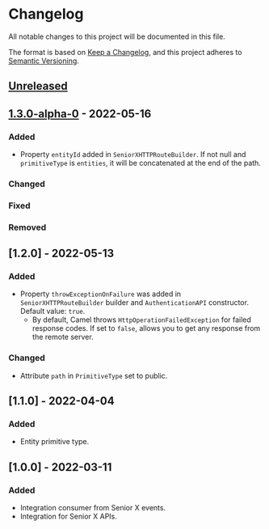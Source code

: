 # Changelog

All notable changes to this project will be documented in this file.

The format is based on [Keep a Changelog](https://keepachangelog.com/en/1.0.0/),
and this project adheres to [Semantic Versioning](https://semver.org/spec/v2.0.0.html).

## [Unreleased]

## [1.3.0-alpha-0] - 2022-05-16

### Added

-   Property `entityId` added in `SeniorXHTTPRouteBuilder`. If not null and `primitiveType` is `entities`, it will be concatenated at the end of the path.

### Changed

### Fixed

### Removed

## [1.2.0] - 2022-05-13

### Added

-   Property `throwExceptionOnFailure` was added in `SeniorXHTTPRouteBuilder` builder and `AuthenticationAPI` constructor. Default value: `true`.
    -   By default, Camel throws `HttpOperationFailedException` for failed response codes. If set to `false`, allows you to get any response from the remote server.

### Changed

-   Attribute `path` in `PrimitiveType` set to public.

## [1.1.0] - 2022-04-04

### Added

-   Entity primitive type.

## [1.0.0] - 2022-03-11

### Added

-   Integration consumer from Senior X events.
-   Integration for Senior X APIs.

[Unreleased]: https://github.com/dev-senior-com-br/seniorx-http-camel-api/compare/1.3.0-alpha-0...HEAD

[1.3.0-alpha-0]: https://github.com/dev-senior-com-br/seniorx-http-camel-api/compare/1.2.0...1.3.0-alpha-0
